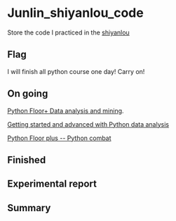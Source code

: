 # Junlin_shiyanlou_code
Store the code I practiced in the [shiyanlou](www.shiyanlou.com)

## Flag
I will finish all python course one day! Carry on!

## On going
[Python Floor+ Data analysis and mining](https://www.shiyanlou.com/courses/1191).

[Getting started and advanced with Python data analysis](https://www.shiyanlou.com/courses/764)

[Python Floor plus -- Python combat](https://www.shiyanlou.com/courses/923)

## Finished


## Experimental report


## Summary
